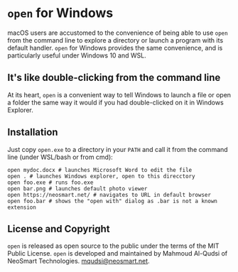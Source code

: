 # `open` for Windows

macOS users are accustomed to the convenience of being able to use `open` from the command line to explore a directory or launch a program with its default handler. `open` for Windows provides the same convenience, and is particularly useful under Windows 10 and WSL.

## It's like double-clicking from the command line

At its heart, `open` is a convenient way to tell Windows to launch a file or open a folder the same way it would if you had double-clicked on it in Windows Explorer.

## Installation

Just copy `open.exe` to a directory in your `PATH` and call it from the command line (under WSL/bash or from cmd):

```
open mydoc.docx # launches Microsoft Word to edit the file
open . # launches Windows explorer, open to this direcctory
open foo.exe # runs foo.exe
open bar.png # launches default photo viewer
open https://neosmart.net/ # navigates to URL in default browser
open foo.bar # shows the "open with" dialog as .bar is not a known extension
```

## License and Copyright

`open` is released as open source to the public under the terms of the MIT Public License. `open` is developed and maintained by Mahmoud Al-Qudsi of NeoSmart Technologies. <mqudsi@neosmart.net>.

